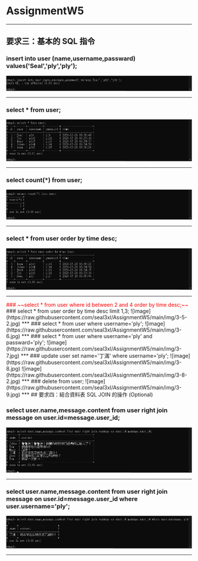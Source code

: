 # AssignmentW5
***
## 要求三：基本的 SQL 指令

### insert into user (name,username,passward) values('Seal','ply','ply');
![image](https://raw.githubusercontent.com/seal3xl/AssignmentW5/main/img/3-1.jpg)
***
### select * from user;
![image](https://raw.githubusercontent.com/seal3xl/AssignmentW5/main/img/3-2.jpg)
***
### select count(*) from user;
![image](https://raw.githubusercontent.com/seal3xl/AssignmentW5/main/img/3-3.jpg)
***
### select * from user order by time desc;
![image](https://raw.githubusercontent.com/seal3xl/AssignmentW5/main/img/3-4.jpg)
***
<font color=#ff0000>
### ~~select * from user where id between 2 and 4 order by time desc;~~
</font>
### select * from user order by time desc limit 1,3;
![image](https://raw.githubusercontent.com/seal3xl/AssignmentW5/main/img/3-5-2.jpg)
***
### select * from user where username='ply';
![image](https://raw.githubusercontent.com/seal3xl/AssignmentW5/main/img/3-6.jpg)
***
### select * from user where username='ply' and passward='ply';
![image](https://raw.githubusercontent.com/seal3xl/AssignmentW5/main/img/3-7.jpg)
***
### update user set name='丁滿' where username='ply';
![image](https://raw.githubusercontent.com/seal3xl/AssignmentW5/main/img/3-8.jpg)
![image](https://raw.githubusercontent.com/seal3xl/AssignmentW5/main/img/3-8-2.jpg)
***
### delete from user;
![image](https://raw.githubusercontent.com/seal3xl/AssignmentW5/main/img/3-9.jpg)
***
## 要求四：結合資料表 SQL JOIN 的操作 (Optional)

### select user.name,message.content from user right join message on user.id=message.user_id;
![image](https://raw.githubusercontent.com/seal3xl/AssignmentW5/main/img/4-1.jpg)
***
### select user.name,message.content from user right join message on user.id=message.user_id where user.username='ply';
![image](https://raw.githubusercontent.com/seal3xl/AssignmentW5/main/img/4-2.jpg)
***
